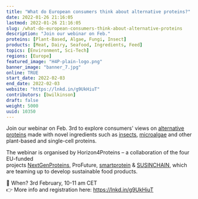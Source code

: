 ```yaml
---
title: "What do European consumers think about alternative proteins?"
date: 2022-01-26 21:16:05
lastmod: 2022-01-26 21:16:05
slug: /what-do-european-consumers-think-about-alternative-proteins
description: "Join our webinar on Feb."
proteins: [Plant-Based, Algae, Fungi, Insect]
products: [Meat, Dairy, Seafood, Ingredients, Feed]
topics: [Environment, Sci-Tech]
regions: [Europe]
featured_image: "H4P-plain-logo.png"
banner_image: "banner_7.jpg"
online: TRUE
start_date: 2022-02-03
end_date: 2022-02-03
website: "https://lnkd.in/g9UkHiuT"
contributors: [bwilkinson]
draft: false
weight: 5000
uuid: 10350
---
```

<p>Join our webinar on Feb. 3rd to explore consumers' views on <a href="https://www.linkedin.com/feed/hashtag/?keywords=alternativeproteins&highlightedUpdateUrns=urn%3Ali%3Aactivity%3A6891769412035428352">alternative proteins</a> made with novel ingredients such as <a href="https://www.linkedin.com/feed/hashtag/?keywords=insects&highlightedUpdateUrns=urn%3Ali%3Aactivity%3A6891769412035428352">insects</a>, <a href="https://www.linkedin.com/feed/hashtag/?keywords=microalgae&highlightedUpdateUrns=urn%3Ali%3Aactivity%3A6891769412035428352">microalgae</a> and other plant-based and single-cell proteins.</p>
<p>The webinar is organised by Horizon4Proteins – a collaboration of the four EU-funded projects <a href="https://nextgenproteins.eu/">NextGenProteins</a>, ProFuture, <a href="https://smartproteinproject.eu/">smartprotein</a> & <a href="https://susinchain.eu/">SUSINCHAIN</a>, which are teaming up to develop sustainable food products. </p>
<p>📅 When? 3rd February, 10-11 am CET<br />
👉 More info and registration here: <a href="https://lnkd.in/g9UkHiuT">https://lnkd.in/g9UkHiuT</a></p>
